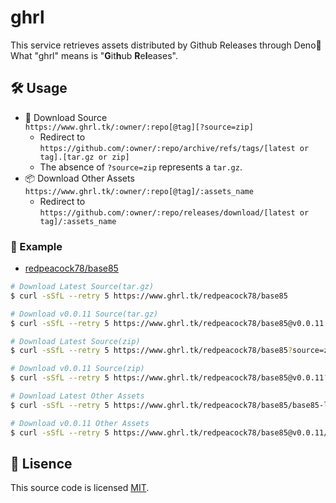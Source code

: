 # ghrl
This service retrieves assets distributed by Github Releases through Deno🦕  
What "ghrl" means is "**G**it**h**ub **R**e**l**eases".

## 🛠 Usage
- 📜 Download Source  
  `https://www.ghrl.tk/:owner/:repo[@tag][?source=zip]`  
  - Redirect to `https://github.com/:owner/:repo/archive/refs/tags/[latest or tag].[tar.gz or zip]`
  - The absence of `?source=zip` represents a `tar.gz`.
- 📦 Download Other Assets  
  `https://www.ghrl.tk/:owner/:repo[@tag]/:assets_name`  
  - Redirect to `https://github.com/:owner/:repo/releases/download/[latest or tag]/:assets_name`

### 📄 Example
- [redpeacock78/base85](https://github.com/redpeacock78/base85)  

```bash
# Download Latest Source(tar.gz)
$ curl -sSfL --retry 5 https://www.ghrl.tk/redpeacock78/base85

# Download v0.0.11 Source(tar.gz)
$ curl -sSfL --retry 5 https://www.ghrl.tk/redpeacock78/base85@v0.0.11

# Download Latest Source(zip)
$ curl -sSfL --retry 5 https://www.ghrl.tk/redpeacock78/base85?source=zip

# Download v0.0.11 Source(zip)
$ curl -sSfL --retry 5 https://www.ghrl.tk/redpeacock78/base85@v0.0.11?source=zip

# Download Latest Other Assets
$ curl -sSfL --retry 5 https://www.ghrl.tk/redpeacock78/base85/base85-linux-x86

# Download v0.0.11 Other Assets
$ curl -sSfL --retry 5 https://www.ghrl.tk/redpeacock78/base85@v0.0.11/base85-linux-x86
```

## 🥝 Lisence
This source code is licensed [MIT](https://github.com/redpeacock78/ghrl.tk/blob/master/LICENSE).